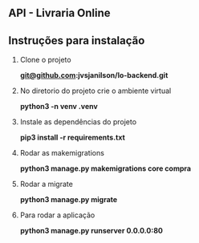 ## API - Livraria Online

## Instruções para instalação

1. Clone o projeto

    **git@github.com:jvsjanilson/lo-backend.git**

2. No diretorio do projeto crie o ambiente virtual

    **python3 -n venv .venv**

3. Instale as dependências do projeto

    **pip3 install -r requirements.txt**

4. Rodar as makemigrations

    **python3 manage.py makemigrations core compra**

5. Rodar a migrate

    **python3 manage.py migrate**

6. Para rodar a aplicação

    **python3 manage.py runserver 0.0.0.0:80**
